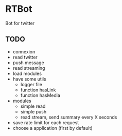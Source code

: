 # RTBot
Bot for twitter

## TODO
* connexion
* read twitter
* push message
* read streaming
* load modules
* have some utils
  * logger file
  * function hasLink
  * function hasMedia
* modules
  * simple read
  * simple push
  * read stream, send summary every X seconds
* save rate limit for each request
* choose a application (first by default)
